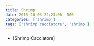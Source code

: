 ```yaml
---
title: Shrimp
date: 2015-10-03 22:23:00 -500
categories: ['shrimp']
tags: ['shrimp cacciatore', 'shrimp']
---
```


-   [Shrimp Cacciatore]

